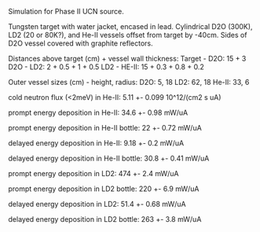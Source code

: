 Simulation for Phase II UCN source.

Tungsten target with water jacket, encased in lead.
Cylindrical D2O (300K), LD2 (20 or 80K?), and He-II vessels offset from target by -40cm.
Sides of D2O vessel covered with graphite reflectors.

Distances above target (cm) + vessel wall thickness:
Target - D2O: 15 + 3
D2O - LD2: 2 + 0.5 + 1 + 0.5
LD2 - HE-II: 15 + 0.3 + 0.8 + 0.2

Outer vessel sizes (cm) - height, radius:
D2O: 5, 18
LD2: 62, 18
He-II: 33, 6

cold neutron flux (<2meV) in He-II:
5.11 +- 0.099 10^12/(cm2 s uA)

prompt energy deposition in He-II:
34.6 +- 0.98 mW/uA

prompt energy deposition in He-II bottle:
22 +- 0.72 mW/uA

delayed energy deposition in He-II:
9.18 +- 0.2 mW/uA

delayed energy deposition in He-II bottle:
30.8 +- 0.41 mW/uA

prompt energy deposition in LD2:
474 +- 2.4 mW/uA

prompt energy deposition in LD2 bottle:
220 +- 6.9 mW/uA

delayed energy deposition in LD2:
51.4 +- 0.68 mW/uA

delayed energy deposition in LD2 bottle:
263 +- 3.8 mW/uA

